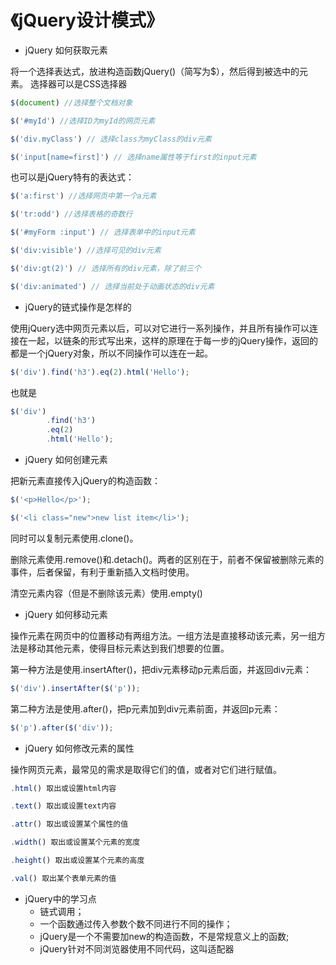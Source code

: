 # 《jQuery设计模式》

* jQuery 如何获取元素

将一个选择表达式，放进构造函数jQuery()（简写为$），然后得到被选中的元素。
选择器可以是CSS选择器
```javascript
$(document) //选择整个文档对象

$('#myId') //选择ID为myId的网页元素

$('div.myClass') // 选择class为myClass的div元素

$('input[name=first]') // 选择name属性等于first的input元素
```
也可以是jQuery特有的表达式：
```javascript
$('a:first') //选择网页中第一个a元素

$('tr:odd') //选择表格的奇数行

$('#myForm :input') // 选择表单中的input元素

$('div:visible') //选择可见的div元素

$('div:gt(2)') // 选择所有的div元素，除了前三个

$('div:animated') // 选择当前处于动画状态的div元素
```
* jQuery的链式操作是怎样的

使用jQuery选中网页元素以后，可以对它进行一系列操作，并且所有操作可以连接在一起，以链条的形式写出来，这样的原理在于每一步的jQuery操作，返回的都是一个jQuery对象，所以不同操作可以连在一起。
```javascript
$('div').find('h3').eq(2).html('Hello');
```
也就是
```javascript
$('div')
        .find('h3')
        .eq(2)
        .html('Hello');
```
* jQuery 如何创建元素

把新元素直接传入jQuery的构造函数：
```javascript
$('<p>Hello</p>');

$('<li class="new">new list item</li>');
```
同时可以复制元素使用.clone()。

删除元素使用.remove()和.detach()。两者的区别在于，前者不保留被删除元素的事件，后者保留，有利于重新插入文档时使用。

清空元素内容（但是不删除该元素）使用.empty()
* jQuery 如何移动元素

操作元素在网页中的位置移动有两组方法。一组方法是直接移动该元素，另一组方法是移动其他元素，使得目标元素达到我们想要的位置。

第一种方法是使用.insertAfter()，把div元素移动p元素后面，并返回div元素：
```javascript
$('div').insertAfter($('p'));
```
第二种方法是使用.after()，把p元素加到div元素前面，并返回p元素：
```javascript
$('p').after($('div'));
```
* jQuery 如何修改元素的属性

操作网页元素，最常见的需求是取得它们的值，或者对它们进行赋值。
```javascript
.html() 取出或设置html内容

.text() 取出或设置text内容

.attr() 取出或设置某个属性的值

.width() 取出或设置某个元素的宽度

.height() 取出或设置某个元素的高度

.val() 取出某个表单元素的值
```
* jQuery中的学习点
    * 链式调用；
    * 一个函数通过传入参数个数不同进行不同的操作；
    * jQuery是一个不需要加new的构造函数，不是常规意义上的函数;
    * jQuery针对不同浏览器使用不同代码，这叫适配器

